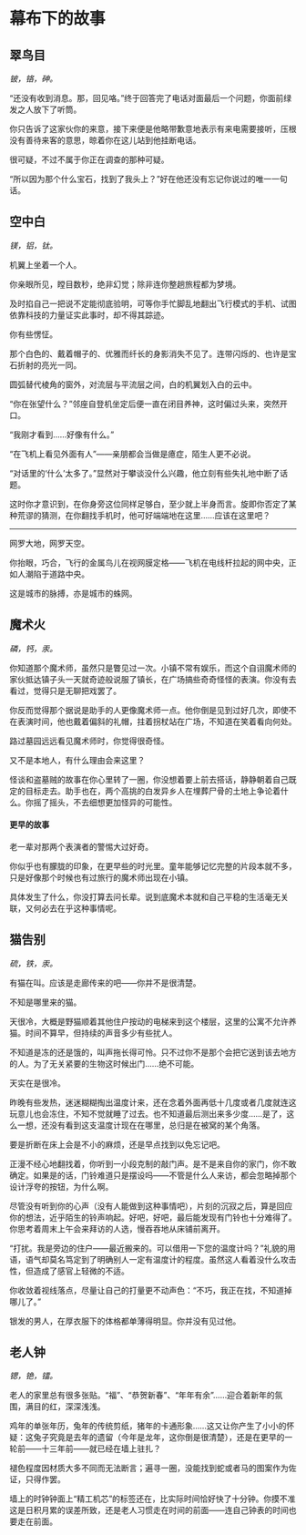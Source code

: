 # 幕布下的故事

## 翠鸟目
*铍，铬，砷。*

“还没有收到消息。那，回见咯。”终于回答完了电话对面最后一个问题，你面前绿发之人放下了听筒。

你只告诉了这家伙你的来意，接下来便是他略带歉意地表示有来电需要接听，压根没有善待来客的意思，晾着你在这儿站到他挂断电话。

很可疑，不过不属于你正在调查的那种可疑。

“所以因为那个什么宝石，找到了我头上？”好在他还没有忘记你说过的唯一一句话。

## 空中白
*镁，铝，钛。*

机翼上坐着一个人。

你亲眼所见，瞠目数秒，绝非幻觉；除非连你整趟旅程都为梦境。

及时掐自己一把说不定能彻底验明，可等你手忙脚乱地翻出飞行模式的手机、试图依靠科技的力量证实此事时，却不得其踪迹。

你有些愣怔。

那个白色的、戴着帽子的、优雅而纤长的身影消失不见了。连带闪烁的、也许是宝石折射的亮光一同。

圆弧替代棱角的窗外，对流层与平流层之间，白的机翼划入白的云中。

“你在张望什么？”邻座自登机坐定后便一直在闭目养神，这时偏过头来，突然开口。

“我刚才看到……好像有什么。”

“在飞机上看见外面有人”——亲朋都会当做是癔症，陌生人更不必说。

“对话里的‘什么’太多了。”显然对于攀谈没什么兴趣，他立刻有些失礼地中断了话题。

这时你才意识到，在你身旁这位同样足够白，至少就上半身而言。旋即你否定了某种荒谬的猜测，在你翻找手机时，他可好端端地在这里……应该在这里吧？

---

网罗大地，网罗天空。

你抬眼，巧合，飞行的金属鸟儿在视网膜定格——飞机在电线杆拉起的网中央，正如人潮陷于道路中央。

这是城市的脉搏，亦是城市的蛛网。

## 魔术火
*磷，钙，汞。*

你知道那个魔术师，虽然只是瞥见过一次。小镇不常有娱乐，而这个自诩魔术师的家伙抵达镇子头一天就奇迹般说服了镇长，在广场搞些奇奇怪怪的表演。你没有去看过，觉得只是无聊把戏罢了。

你反而觉得那个据说是助手的人更像魔术师一点。他你倒是见到过好几次，即使不在表演时间，他也戴着偏斜的礼帽，拄着拐杖站在广场，不知道在笑着看向何处。

路过墓园远远看见魔术师时，你觉得很奇怪。

又不是本地人，有什么理由会来这里？

怪谈和盗墓贼的故事在你心里转了一圈，你没想着要上前去搭话，静静朝着自己既定的目标走去。助手也在，两个高挑的白发异乡人在埋葬尸骨的土地上争论着什么。你摇了摇头，不去细想更加怪异的可能性。

#### 更早的故事

老一辈对那两个表演者的警惕大过好奇。

你似乎也有朦胧的印象，在更早些的时光里。童年能够记忆完整的片段本就不多，只是好像那个时候也有过旅行的魔术师出现在小镇。

具体发生了什么，你没打算去问长辈。说到底魔术本就和自己平稳的生活毫无关联，又何必去在乎这种事情呢。

## 猫告别
*硫，铁，汞。*

有猫在叫。应该是走廊传来的吧——你并不是很清楚。

不知是哪里来的猫。

天很冷，大概是野猫顺着其他住户按动的电梯来到这个楼层，这里的公寓不允许养猫。时间不算早，但持续的声音多少有些扰人。

不知道是冻的还是饿的，叫声拖长得可怜。只不过你不是那个会把它送到该去地方的人。为了无关紧要的生物这时候出门……绝不可能。

天实在是很冷。

昨晚有些发热，迷迷糊糊掏出温度计来，还在念着外面再低十几度或者几度就连这玩意儿也会冻住，不知不觉就睡了过去。也不知道最后测出来多少度……是了，这么一想，还没有看到这支温度计现在在哪里，总归是在被窝的某个角落。

要是折断在床上会是不小的麻烦，还是早点找到以免忘记吧。

正漫不经心地翻找着，你听到一小段克制的敲门声。是不是来自你的家门，你不敢确定。如果是的话，门铃难道只是摆设吗——不管是什么人来访，都会忽略掉那个设计浮夸的按钮，为什么啊。

尽管没有听到你的心声（没有人能做到这种事情吧），片刻的沉寂之后，算是回应你的想法，近乎陌生的铃声响起。好吧，好吧，最后能发现有门铃也十分难得了。你思考着周末上午会来拜访的人选，慢吞吞地从床铺前离开。

“打扰。我是旁边的住户——最近搬来的。可以借用一下您的温度计吗？”礼貌的用语，语气却莫名笃定到了明确别人一定有温度计的程度。虽然这人看着没什么攻击性，但造成了感官上轻微的不适。

你收敛着视线落点，尽量让自己的打量更不动声色：“不巧，我正在找，不知道掉哪儿了。”

银发的男人，在厚衣服下的体格都单薄得明显。你并没有见过他。

## 老人钟
*锶，铯，镭。*

老人的家里总有很多张贴。“福”、“恭贺新春”、“年年有余”……迎合着新年的氛围，满目的红，深深浅浅。

鸡年的单张年历，兔年的传统剪纸，猪年的卡通形象……这又让你产生了小小的怀疑：这兔子究竟是去年的遗留（今年是龙年，这你倒是很清楚），还是在更早的一轮前——十三年前——就已经在墙上驻扎？

褪色程度因材质大多不同而无法断言；遍寻一圈，没能找到蛇或者马的图案作为佐证，只得作罢。

墙上的时钟钟面上“精工机芯”的标签还在，比实际时间恰好快了十分钟。你摸不准这是日积月累的误差所致，还是老人习惯走在时间的前面——连自己钟表的时间也要走在前面。

